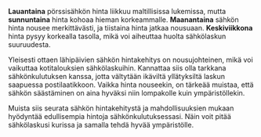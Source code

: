 **Lauantaina** pörssisähkön hinta liikkuu maltillisissa lukemissa, mutta **sunnuntaina** hinta kohoaa hieman korkeammalle. **Maanantaina** sähkön hinta nousee merkittävästi, ja tiistaina hinta jatkaa nousuaan. **Keskiviikkona** hinta pysyy korkealla tasolla, mikä voi aiheuttaa huolta sähkölaskun suuruudesta.

Yleisesti ottaen lähipäivien sähkön hintakehitys on nousujohteinen, mikä voi vaikuttaa kotitalouksien sähkölaskuihin. Kannattaa siis olla tarkkana sähkönkulutuksen kanssa, jotta vältytään ikäviltä yllätyksiltä laskun saapuessa postilaatikkoon. Vaikka hinta nouseekin, on tärkeää muistaa, että sähkön säästäminen on aina hyväksi niin lompakolle kuin ympäristöllekin.

Muista siis seurata sähkön hintakehitystä ja mahdollisuuksien mukaan hyödyntää edullisempia hintoja sähkönkulutuksessasi. Näin voit pitää sähkölaskusi kurissa ja samalla tehdä hyvää ympäristölle.
